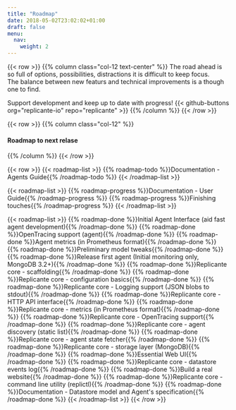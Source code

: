 ```yaml
---
title: "Roadmap"
date: 2018-05-02T23:02:02+01:00
draft: false
menu:
  nav:
    weight: 2
---
```



{{< row >}}
{{% column class="col-12 text-center" %}}
The road ahead is so full of options, possibilities, distractions it is difficult to keep focus.  
The balance between new featurs and technical improvements is a though one to find.

Support development and keep up to date with progress!
{{< github-buttons org="replicante-io" repo="replicante" >}}
{{% /column %}}
{{< /row >}}


{{< row >}}
{{% column class="col-12" %}}
#### Roadmap to next relase
{{% /column %}}
{{< /row >}}

{{< row >}}
{{< roadmap-list >}}
  {{% roadmap-todo %}}Documentation - Agents Guide{{% /roadmap-todo %}}
{{< /roadmap-list >}}

{{< roadmap-list >}}
  {{% roadmap-progress %}}Documentation - User Guide{{% /roadmap-progress %}}
  {{% roadmap-progress %}}Finishing touches{{% /roadmap-progress %}}
{{< /roadmap-list >}}

{{< roadmap-list >}}
  {{% roadmap-done %}}Initial Agent Interface (aid fast agent development){{% /roadmap-done %}}
  {{% roadmap-done %}}OpenTracing support (agent){{% /roadmap-done %}}
  {{% roadmap-done %}}Agent metrics (in Prometheus format){{% /roadmap-done %}}
  {{% roadmap-done %}}Preliminary model tweaks{{% /roadmap-done %}}
  {{% roadmap-done %}}Release first agent (Initial monitoring only, MongoDB 3.2+){{% /roadmap-done %}}
  {{% roadmap-done %}}Replicante core - scaffolding{{% /roadmap-done %}}
  {{% roadmap-done %}}Replicante core - configuration basics{{% /roadmap-done %}}
  {{% roadmap-done %}}Replicante core - Logging support (JSON blobs to stdout){{% /roadmap-done %}}
  {{% roadmap-done %}}Replicante core - HTTP API interface{{% /roadmap-done %}}
  {{% roadmap-done %}}Replicante core - metrics (in Prometheus format){{% /roadmap-done %}}
  {{% roadmap-done %}}Replicante core - OpenTracing support{{% /roadmap-done %}}
  {{% roadmap-done %}}Replicante core - agent discovery (static list){{% /roadmap-done %}}
  {{% roadmap-done %}}Replicante core - agent state fetcher{{% /roadmap-done %}}
  {{% roadmap-done %}}Replicante core - storage layer (MongoDB){{% /roadmap-done %}}
  {{% roadmap-done %}}Essential Web UI{{% /roadmap-done %}}
  {{% roadmap-done %}}Replicante core - datastore events log{{% /roadmap-done %}}
  {{% roadmap-done %}}Build a real website{{% /roadmap-done %}}
  {{% roadmap-done %}}Replicante core - command line utility (replictl){{% /roadmap-done %}}
  {{% roadmap-done %}}Documentation - Datastore model and Agent's specification{{% /roadmap-done %}}
{{< /roadmap-list >}}
{{< /row >}}
